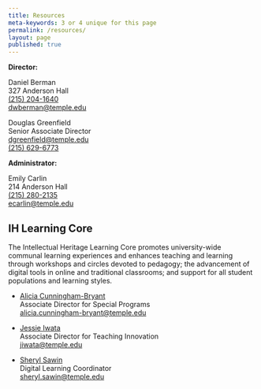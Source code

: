 ```yaml
---
title: Resources
meta-keywords: 3 or 4 unique for this page
permalink: /resources/
layout: page
published: true
---
```


**Director:**

Daniel Berman<br> 
327 Anderson Hall<br>
[(215) 204-1640](tel:2152041640)<br>
[dwberman@temple.edu](mailto:dwberman@temple.edu)<br>

Douglas Greenfield<br>
Senior Associate Director<br>
[dgreenfield@temple.edu](mailto:dgreenfield@temple.edu)<br>
[(215) 629-6773](tel:2156296773)<br>

**Administrator:**

Emily Carlin<br>
214 Anderson Hall<br>
[(215) 280-2135](tel:2152802135)<br> 
[ecarlin@temple.edu](mailto:ecarlin@temple.edu)<br>

## IH Learning Core

The Intellectual Heritage Learning Core promotes university-wide communal learning experiences and enhances teaching and learning through workshops and circles devoted to pedagogy; the advancement of digital tools in online and traditional classrooms; and support for all student populations and learning styles.

- [Alicia Cunningham-Bryant](http://www.temple.edu/ih/Cunningham-Bryant.html)  
Associate Director for Special Programs  
[alicia.cunningham-bryant@temple.edu](mailto:alicia.cunningham-bryant@temple.edu)

- [Jessie Iwata](http://www.cla.temple.edu/ih/Iwata.html)  
Associate Director for Teaching Innovation  
[jiwata@temple.edu](mailto:jiwata@temple.edu)

- [Sheryl Sawin](http://www.cla.temple.edu/ih/Sawin.html)  
Digital Learning Coordinator  
[sheryl.sawin@temple.edu](mailo:sheryl.sawin@temple.edu)
